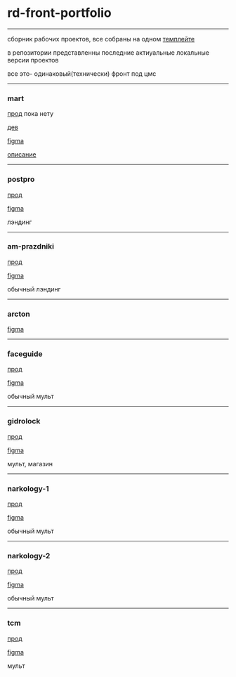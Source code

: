 # rd-front-portfolio
---

сборник рабочих проектов, все собраны на одном [темплейте](https://github.com/zatzoid/front-vanilla) 

в репозитории представленны последние актиуальные локальные версии проектов

все это- одинаковый(технически) фронт под цмс

---

### mart

[прод]() пока нету

[дев](https://zatzoid.github.io/mart)

[figma](https://www.figma.com/file/zPjRIRuyxjb9N8JK9WGanl?node-id=135:818&t=XzRtYavg7A2G2Olc-1&locale=en&type=design)

[описание](https://github.com/zatzoid/mart)


---

### postpro

[прод](http://postpro18.ru/)

[figma](https://www.figma.com/design/ZUsmpATeafeHZKnEwFb7do/Post-Pro-web-promo-1.0?node-id=0-1&node-type=canvas&t=eeOm0i8Ru3058ah6-0)

лэндинг

---


### am-prazdniki

[прод](https://am-prazdniki.ru/)

[figma](https://www.figma.com/design/CqIwufKZ3bmTig1LK6Xc7v/amprazdniki_landing?node-id=3301-4184&node-type=canvas&t=OYsFWMHfs0lxdX6W-0)

обычный лэндинг

---

### arcton

[figma](https://www.figma.com/design/5b0F0MpqtEgOrFL4RrDXtk/%D0%90%D1%80%D0%BA%D1%82%D0%BE%D0%BD?node-id=0-1&node-type=canvas&t=ZVNphmQ88NGbtB1Q-0)

---

### faceguide

[прод](https://faceguide.ru/)

[figma](https://www.figma.com/design/FR13vnE9HJXXDuImFEVFVl/Facegiude-RD-(mobile)?node-id=3067-2928&p=f&t=JfqO2fsv5BwcbW5X-0)

обычный мульт 

---


### gidrolock

[прод](https://gidrolock.ru/)

[figma](https://www.figma.com/design/9n9JcsHyku698z5j7J2czF/Gidrolock-RD-%D0%90%D0%BA%D1%81%D0%B8%D0%BD%D1%8C%D1%8F?t=lH9lg9aM7ZrrlEoW-0)

мульт, магазин 

---


### narkology-1

[прод](https://narcology-med.ru/)

[figma](https://www.figma.com/design/9n9JcsHyku698z5j7J2czF/Gidrolock-RD-%D0%90%D0%BA%D1%81%D0%B8%D0%BD%D1%8C%D1%8F?t=lH9lg9aM7ZrrlEoW-0)

обычный мульт

---


### narkology-2

[прод](https://limpiar-clinic.ru/)

[figma](https://www.figma.com/design/am4KnZmVELNrK7kZRbHF0X/%D0%90%D0%BD%D0%B3%D0%B5%D0%BB%D0%B8%D0%BD%D0%B0-%D0%96%D1%83%D0%BA%D0%BE%D0%B2%D0%B0%3A-%D0%9D%D0%B0%D1%80%D0%BA%D0%BE%D0%BB%D0%BE%D0%B3%D0%B8%D1%8F-2?node-id=50-2444&node-type=canvas&t=Kv4ixS44rIkY1a8s-0)

обычный мульт

---



### tcm

[прод](https://t-c-m.ru/)

[figma](https://www.figma.com/design/O6YloYyIDwFVsK3dTfY0f8/TCM-RD-(Copy)?node-id=4006-587&node-type=canvas&t=PO7wELkxHQq7GqBH-0)

мульт
